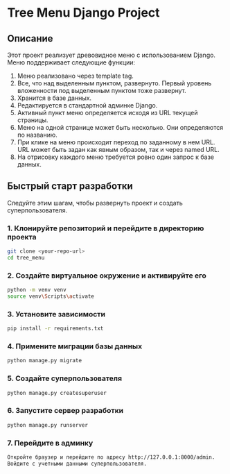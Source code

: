 # Tree Menu Django Project

## Описание

Этот проект реализует древовидное меню с использованием Django. Меню поддерживает следующие функции:
1. Меню реализовано через template tag.
2. Все, что над выделенным пунктом, развернуто. Первый уровень вложенности под выделенным пунктом тоже развернут.
3. Хранится в базе данных.
4. Редактируется в стандартной админке Django.
5. Активный пункт меню определяется исходя из URL текущей страницы.
6. Меню на одной странице может быть несколько. Они определяются по названию.
7. При клике на меню происходит переход по заданному в нем URL. URL может быть задан как явным образом, так и через named URL.
8. На отрисовку каждого меню требуется ровно один запрос к базе данных.

## Быстрый старт разработки

Следуйте этим шагам, чтобы развернуть проект и создать суперпользователя.

### 1. Клонируйте репозиторий и перейдите в директорию проекта

```bash
git clone <your-repo-url>
cd tree_menu
```

### 2. Создайте виртуальное окружение и активируйте его

```bash
python -m venv venv
source venv\Scripts\activate
```

### 3. Установите зависимости

```bash
pip install -r requirements.txt
```

### 4. Примените миграции базы данных

```bash
python manage.py migrate
```

### 5. Создайте суперпользователя

```bash
python manage.py createsuperuser
```

### 6. Запустите сервер разработки

```bash
python manage.py runserver
```

### 7. Перейдите в админку

```bash
Откройте браузер и перейдите по адресу http://127.0.0.1:8000/admin.
Войдите с учетными данными суперпользователя.
```